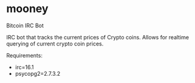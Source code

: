 # mooney
Bitcoin IRC Bot

IRC bot that tracks the current prices of Crypto coins.
Allows for realtime querying of current crypto coin prices.

Requirements:
  * irc=16.1
  * psycopg2=2.7.3.2
